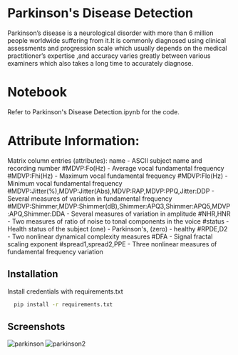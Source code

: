 
# Parkinson's Disease Detection

Parkinson’s disease is a neurological disorder with more than 6 million people worldwide suffering from it.It is commonly diagnosed using clinical assessments and progression scale which usually depends on the medical practitioner’s expertise ,and accuracy varies greatly between various examiners which also takes a long time to accurately diagnose.

# Notebook
Refer to Parkinson's Disease Detection.ipynb for the code.

# Attribute Information:

Matrix column entries (attributes):
  name - ASCII subject name and recording number
#MDVP:Fo(Hz) - Average vocal fundamental frequency
#MDVP:Fhi(Hz) - Maximum vocal fundamental frequency
#MDVP:Flo(Hz) - Minimum vocal fundamental frequency
#MDVP:Jitter(%),MDVP:Jitter(Abs),MDVP:RAP,MDVP:PPQ,Jitter:DDP - Several measures of variation in fundamental frequency
#MDVP:Shimmer,MDVP:Shimmer(dB),Shimmer:APQ3,Shimmer:APQ5,MDVP:APQ,Shimmer:DDA - Several measures of variation in amplitude
#NHR,HNR - Two measures of ratio of noise to tonal components in the voice
#status - Health status of the subject (one) - Parkinson's, (zero) - healthy
#RPDE,D2 - Two nonlinear dynamical complexity measures
#DFA - Signal fractal scaling exponent
#spread1,spread2,PPE - Three nonlinear measures of fundamental frequency variation 


## Installation

Install credentials with requirements.txt

```bash
  pip install -r requirements.txt
```
    
## Screenshots

![parkinson](https://user-images.githubusercontent.com/66559862/140806479-322027d2-2c4f-4b7e-b890-020185f120ee.JPG)
![parkinson2](https://user-images.githubusercontent.com/66559862/140806486-721b5e61-df62-44fb-b429-f81da7b443c4.JPG)


